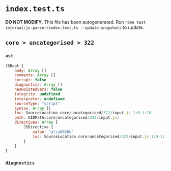 # `index.test.ts`

**DO NOT MODIFY**. This file has been autogenerated. Run `rome test internal/js-parser/index.test.ts --update-snapshots` to update.

## `core > uncategorised > 322`

### `ast`

```javascript
JSRoot {
	body: Array []
	comments: Array []
	corrupt: false
	diagnostics: Array []
	hasHoistedVars: false
	integrity: undefined
	interpreter: undefined
	sourceType: "script"
	syntax: Array []
	loc: SourceLocation core/uncategorised/322/input.js 1:0-1:10
	path: UIDPath<core/uncategorised/322/input.js>
	directives: Array [
		JSDirective {
			value: "a\\u0026b"
			loc: SourceLocation core/uncategorised/322/input.js 1:0-1:10
		}
	]
}
```

### `diagnostics`

```

```
